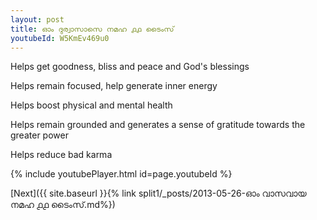 ```yaml
---
layout: post
title: ഓം ദുര്വാസാസെ നമഹ ൧൧ ടൈംസ്
youtubeId: W5KmEv469u0
---
```

 
 
Helps get goodness, bliss and peace and God's blessings
 
Helps remain focused, help generate inner energy 
 
Helps boost physical and mental health 
 
Helps remain grounded and generates a sense of gratitude towards the greater power 
 
Helps reduce bad karma
 
 
 
 


{% include youtubePlayer.html id=page.youtubeId %}
 
[Next]({{ site.baseurl }}{% link  split1/_posts/2013-05-26-ഓം വാസവായ നമഹ ൧൧ ടൈംസ്.md%})
 
